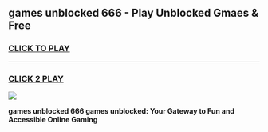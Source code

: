 
## games unblocked 666 - Play Unblocked Gmaes & Free
<h3>
<a href="https://premium.freeplayer.one?title=games_unblocked_666&ref=20F">CLICK TO PLAY</a></h3>
<hr>

<h3>
<a href="https://premium.freeplayer.one?title=games_unblocked_666&ref=20F">CLICK 2 PLAY</a>
  
</h3>

<a href="https://premium.freeplayer.one?title=games_unblocked_666&ref=20F/"><img src="https://clearcache.store/games.png"></a>


**games unblocked 666 games unblocked: Your Gateway to Fun and Accessible Online Gaming**
